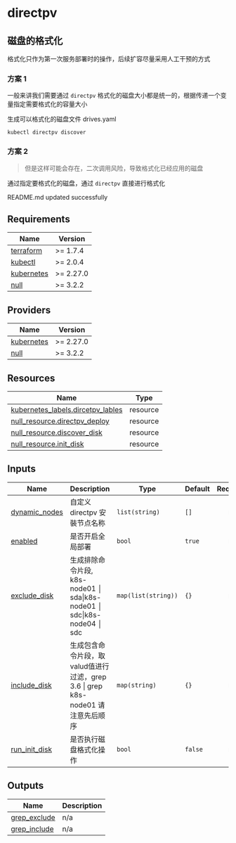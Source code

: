 # directpv
## 磁盘的格式化
格式化只作为第一次服务部署时的操作，后续扩容尽量采用人工干预的方式

### 方案 1
一般来讲我们需要通过 `directpv` 格式化的磁盘大小都是统一的，根据传递一个变量指定需要格式化的容量大小

生成可以格式化的磁盘文件 drives.yaml
```
kubectl directpv discover
```

### 方案 2
> 但是这样可能会存在，二次调用风险，导致格式化已经应用的磁盘

通过指定要格式化的磁盘，通过 `directpv` 直接进行格式化

<!-- BEGINNING OF PRE-COMMIT-TERRAFORM DOCS HOOK -->
README.md updated successfully
<!-- END OF PRE-COMMIT-TERRAFORM DOCS HOOK -->

<!-- BEGIN_TF_DOCS -->


## Requirements

| Name | Version |
|------|---------|
| <a name="requirement_terraform"></a> [terraform](#requirement\_terraform) | >= 1.7.4 |
| <a name="requirement_kubectl"></a> [kubectl](#requirement\_kubectl) | >= 2.0.4 |
| <a name="requirement_kubernetes"></a> [kubernetes](#requirement\_kubernetes) | >= 2.27.0 |
| <a name="requirement_null"></a> [null](#requirement\_null) | >= 3.2.2 |
## Providers

| Name | Version |
|------|---------|
| <a name="provider_kubernetes"></a> [kubernetes](#provider\_kubernetes) | >= 2.27.0 |
| <a name="provider_null"></a> [null](#provider\_null) | >= 3.2.2 |

## Resources

| Name | Type |
|------|------|
| [kubernetes_labels.dircetpv_lables](https://registry.terraform.io/providers/hashicorp/kubernetes/latest/docs/resources/labels) | resource |
| [null_resource.directpv_deploy](https://registry.terraform.io/providers/hashicorp/null/latest/docs/resources/resource) | resource |
| [null_resource.discover_disk](https://registry.terraform.io/providers/hashicorp/null/latest/docs/resources/resource) | resource |
| [null_resource.init_disk](https://registry.terraform.io/providers/hashicorp/null/latest/docs/resources/resource) | resource |
## Inputs

| Name | Description | Type | Default | Required |
|------|-------------|------|---------|:--------:|
| <a name="input_dynamic_nodes"></a> [dynamic\_nodes](#input\_dynamic\_nodes) | 自定义 directpv 安裝节点名称 | `list(string)` | `[]` | no |
| <a name="input_enabled"></a> [enabled](#input\_enabled) | 是否开启全局部署 | `bool` | `true` | no |
| <a name="input_exclude_disk"></a> [exclude\_disk](#input\_exclude\_disk) | 生成排除命令片段, k8s-node01 │ sda\|k8s-node01 │ sdc\|k8s-node04 │ sdc | `map(list(string))` | `{}` | no |
| <a name="input_include_disk"></a> [include\_disk](#input\_include\_disk) | 生成包含命令片段，取valud值进行过滤，grep 3.6 \| grep k8s-node01 请注意先后顺序 | `map(string)` | `{}` | no |
| <a name="input_run_init_disk"></a> [run\_init\_disk](#input\_run\_init\_disk) | 是否执行磁盘格式化操作 | `bool` | `false` | no |
## Outputs

| Name | Description |
|------|-------------|
| <a name="output_grep_exclude"></a> [grep\_exclude](#output\_grep\_exclude) | n/a |
| <a name="output_grep_include"></a> [grep\_include](#output\_grep\_include) | n/a |
<!-- END_TF_DOCS -->
